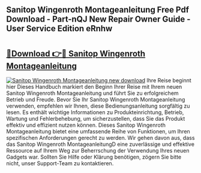 ## Sanitop Wingenroth Montageanleitung Free Pdf Download - Part-nQJ New Repair Owner Guide - User Service Edition eRnhw

# <h2><a href="http://df7gz7.blite.top/?on=Sanitop+Wingenroth+Montageanleitung">🔗Download 👉🔴 Sanitop Wingenroth Montageanleitung</a></h2>

[![Sanitop Wingenroth Montageanleitung new download](https://i.imgur.com/lujVjoI.png)](http://df7gz7.blite.top/?on=Sanitop+Wingenroth+Montageanleitung)
Ihre Reise beginnt hier Dieses Handbuch markiert den Beginn Ihrer Reise mit Ihrem neuen Sanitop Wingenroth Montageanleitung und führt Sie zu erfolgreichem Betrieb und Freude. Bevor Sie Ihr Sanitop Wingenroth Montageanleitung verwenden, empfehlen wir Ihnen, diese Bedienungsanleitung sorgfältig zu lesen. Es enthält wichtige Informationen zu Produkteinrichtung, Betrieb, Wartung und Fehlerbehebung, um sicherzustellen, dass Sie das Produkt effektiv und effizient nutzen können. Dieses Sanitop Wingenroth Montageanleitung bietet eine umfassende Reihe von Funktionen, um Ihren spezifischen Anforderungen gerecht zu werden. Wir gehen davon aus, dass das Sanitop Wingenroth MontageanleitungD eine zuverlässige und effektive Ressource auf Ihrem Weg zur Beherrschung der Verwendung Ihres neuen Gadgets war. Sollten Sie Hilfe oder Klärung benötigen, zögern Sie bitte nicht, unser Support-Team zu kontaktieren.
